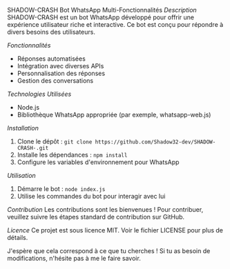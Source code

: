SHADOW-CRASH
Bot WhatsApp Multi-Fonctionnalités
*Description*
SHADOW-CRASH est un bot WhatsApp développé pour offrir une expérience utilisateur riche et interactive. Ce bot est conçu pour répondre à divers besoins des utilisateurs.

*Fonctionnalités*
- Réponses automatisées
- Intégration avec diverses APIs
- Personnalisation des réponses
- Gestion des conversations

*Technologies Utilisées*
- Node.js
- Bibliothèque WhatsApp appropriée (par exemple, whatsapp-web.js)

*Installation*
1. Clone le dépôt : `git clone https://github.com/Shadow32-dev/SHADOW-CRASH-.git`
2. Installe les dépendances : `npm install`
3. Configure les variables d'environnement pour WhatsApp

*Utilisation*
1. Démarre le bot : `node index.js`
2. Utilise les commandes du bot pour interagir avec lui

*Contribution*
Les contributions sont les bienvenues ! Pour contribuer, veuillez suivre les étapes standard de contribution sur GitHub.

*Licence*
Ce projet est sous licence MIT. Voir le fichier LICENSE pour plus de détails.

J'espère que cela correspond à ce que tu cherches ! Si tu as besoin de modifications, n'hésite pas à me le faire savoir.

